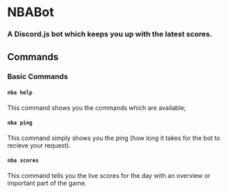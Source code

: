 # NBABot
### A Discord.js bot which keeps you up with the latest scores.

## Commands
### Basic Commands
#### `nba help`
This command shows you the commands which are available;
#### `nba ping`
This command simply shows you the ping (how long it takes for the bot to recieve your request).
#### `nba scores`
This command tells you the live scores for the day with an overview or important part of the game. 
